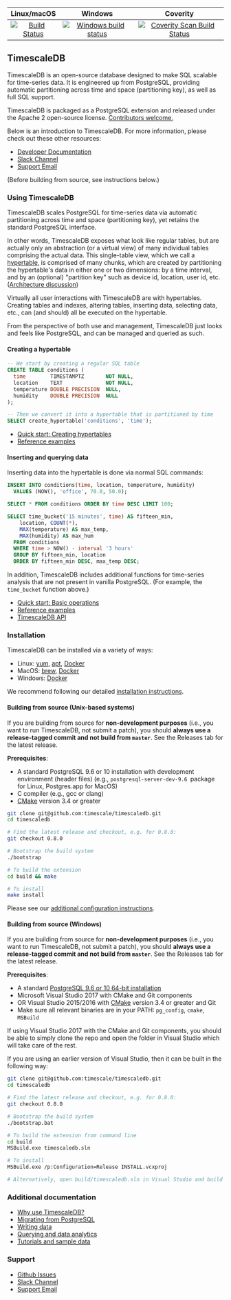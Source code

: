 |Linux/macOS|Windows|Coverity|
|:---:|:---:|:---:|
|[![Build Status](https://travis-ci.org/timescale/timescaledb.svg?branch=master)](https://travis-ci.org/timescale/timescaledb)|[![Windows build status](https://ci.appveyor.com/api/projects/status/15sqkl900t04hywu/branch/master?svg=true)](https://ci.appveyor.com/project/RobAtticus/timescaledb/branch/master)|[![Coverity Scan Build Status](https://scan.coverity.com/projects/timescale-timescaledb/badge.svg)](https://scan.coverity.com/projects/timescale-timescaledb)


## TimescaleDB

TimescaleDB is an open-source database designed to make SQL scalable for
time-series data. It is engineered up from PostgreSQL, providing automatic
partitioning across time and space (partitioning key), as well as full
SQL support.

TimescaleDB is packaged as a PostgreSQL extension and released under
the Apache 2 open-source license. [Contributors welcome.](https://github.com/timescale/timescaledb/blob/master/CONTRIBUTING.md)

Below is an introduction to TimescaleDB. For more information, please check out these other resources:
- [Developer Documentation](http://docs.timescale.com/)
- [Slack Channel](https://slack-login.timescale.com)
- [Support Email](mailto:support@timescale.com)

(Before building from source, see instructions below.)

### Using TimescaleDB

TimescaleDB scales PostgreSQL for time-series data via automatic
partitioning across time and space (partitioning key), yet retains
the standard PostgreSQL interface.

In other words, TimescaleDB exposes what look like regular tables, but
are actually only an
abstraction (or a virtual view) of many individual tables comprising the
actual data. This single-table view, which we call a
[hypertable](http://docs.timescale.com/introduction/architecture#hypertables),
is comprised of many chunks, which are created by partitioning
the hypertable's data in either one or two dimensions: by a time
interval, and by an (optional) "partition key" such as
device id, location, user id, etc. ([Architecture discussion](http://docs.timescale.com/introduction/architecture))

Virtually all user interactions with TimescaleDB are with
hypertables. Creating tables and indexes, altering tables, inserting
data, selecting data, etc., can (and should) all be executed on the
hypertable.

From the perspective of both use and management, TimescaleDB just
looks and feels like PostgreSQL, and can be managed and queried as
such.


#### Creating a hypertable

```sql
-- We start by creating a regular SQL table
CREATE TABLE conditions (
  time        TIMESTAMPTZ       NOT NULL,
  location    TEXT              NOT NULL,
  temperature DOUBLE PRECISION  NULL,
  humidity    DOUBLE PRECISION  NULL
);

-- Then we convert it into a hypertable that is partitioned by time
SELECT create_hypertable('conditions', 'time');
```

- [Quick start: Creating hypertables](http://docs.timescale.com/getting-started/setup/starting-from-scratch)
- [Reference examples](http://docs.timescale.com/api#schema)

#### Inserting and querying data

Inserting data into the hypertable is done via normal SQL commands:

```sql
INSERT INTO conditions(time, location, temperature, humidity)
  VALUES (NOW(), 'office', 70.0, 50.0);

SELECT * FROM conditions ORDER BY time DESC LIMIT 100;

SELECT time_bucket('15 minutes', time) AS fifteen_min,
    location, COUNT(*),
    MAX(temperature) AS max_temp,
    MAX(humidity) AS max_hum
  FROM conditions
  WHERE time > NOW() - interval '3 hours'
  GROUP BY fifteen_min, location
  ORDER BY fifteen_min DESC, max_temp DESC;
```

In addition, TimescaleDB includes additional functions for time-series
analysis that are not present in vanilla PostgreSQL. (For example, the `time_bucket` function above.)

- [Quick start: Basic operations](http://docs.timescale.com/getting-started/basic-operations)
- [Reference examples](http://docs.timescale.com/api#insert)
- [TimescaleDB API](http://docs.timescale.com/api/api-timescaledb)

### Installation

TimescaleDB can be installed via a variety of ways:

- Linux: [yum](http://docs.timescale.com/getting-started/installation?OS=linux&method=yum), [apt](http://docs.timescale.com/getting-started/installation?OS=linux&method=apt), [Docker](http://docs.timescale.com/getting-started/installation?OS=linux&method=Docker)
- MacOS: [brew](http://docs.timescale.com/getting-started/installation?OS=mac&method=Homebrew), [Docker](http://docs.timescale.com/getting-started/installation?OS=mac&method=Docker)
- Windows: [Docker](http://docs.timescale.com/getting-started/installation?OS=windows&method=Docker)

We recommend following our detailed [installation instructions](http://docs.timescale.com/getting-started/installation).

#### Building from source (Unix-based systems)

If you are building from source for **non-development purposes**
(i.e., you want to run TimescaleDB, not submit a patch), you should
**always use a release-tagged commit and not build from `master`**.
See the Releases tab for the latest release.

**Prerequisites**:

- A standard PostgreSQL 9.6 or 10 installation with development
environment (header files) (e.g., `postgresql-server-dev-9.6 `package
for Linux, Postgres.app for MacOS)
- C compiler (e.g., gcc or clang)
- [CMake](https://cmake.org/) version 3.4 or greater

```bash
git clone git@github.com:timescale/timescaledb.git
cd timescaledb

# Find the latest release and checkout, e.g. for 0.8.0:
git checkout 0.8.0

# Bootstrap the build system
./bootstrap

# To build the extension
cd build && make

# To install
make install
```

Please see our [additional configuration instructions](http://docs.timescale.com/getting-started/installation#update-postgresql-conf).

#### Building from source (Windows)

If you are building from source for **non-development purposes**
(i.e., you want to run TimescaleDB, not submit a patch), you should
**always use a release-tagged commit and not build from `master`**.
See the Releases tab for the latest release.

**Prerequisites**:

- A standard [PostgreSQL 9.6 or 10 64-bit installation](https://www.enterprisedb.com/downloads/postgres-postgresql-downloads#windows)
- Microsoft Visual Studio 2017 with CMake and Git components
- OR Visual Studio 2015/2016 with [CMake](https://cmake.org/) version 3.4 or greater and Git
- Make sure all relevant binaries are in your PATH: `pg_config`, `cmake`, `MSBuild`

If using Visual Studio 2017 with the CMake and Git components, you
should be able to simply clone the repo and open the folder in
Visual Studio which will take care of the rest.

If you are using an earlier version of Visual Studio, then it can
be built in the following way:
```bash
git clone git@github.com:timescale/timescaledb.git
cd timescaledb

# Find the latest release and checkout, e.g. for 0.8.0:
git checkout 0.8.0

# Bootstrap the build system
./bootstrap.bat

# To build the extension from command line
cd build
MSBuild.exe timescaledb.sln

# To install
MSBuild.exe /p:Configuration=Release INSTALL.vcxproj

# Alternatively, open build/timescaledb.sln in Visual Studio and build
```

### Additional documentation

- [Why use TimescaleDB?](http://docs.timescale.com/introduction)
- [Migrating from PostgreSQL](http://docs.timescale.com/getting-started/setup/migrate-from-postgresql)
- [Writing data](http://docs.timescale.com/api#insert)
- [Querying and data analytics](http://docs.timescale.com/api#select)
- [Tutorials and sample data](http://docs.timescale.com/tutorials)

### Support

- [Github Issues](https://github.com/timescale/timescaledb/issues)
- [Slack Channel](https://slack-login.timescale.com)
- [Support Email](mailto:support@timescale.com)
